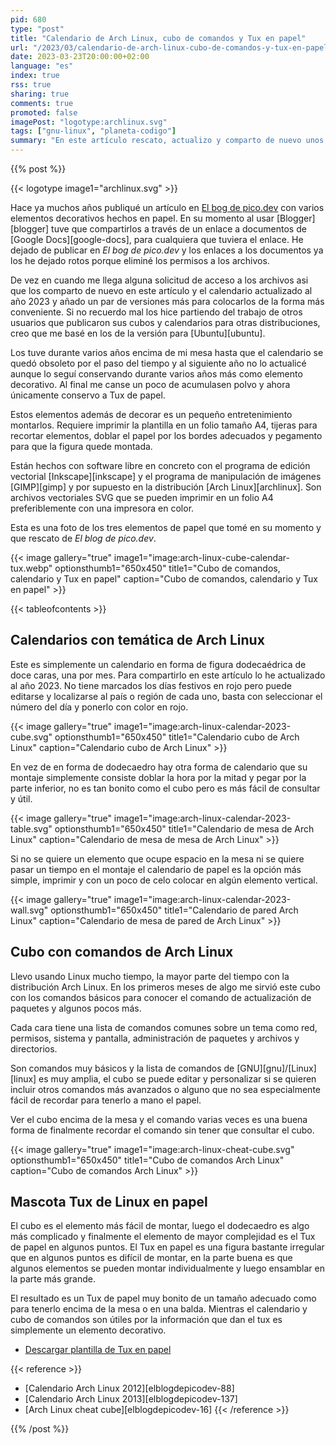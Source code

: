 ```yaml
---
pid: 680
type: "post"
title: "Calendario de Arch Linux, cubo de comandos y Tux en papel"
url: "/2023/03/calendario-de-arch-linux-cubo-de-comandos-y-tux-en-papel/"
date: 2023-03-23T20:00:00+02:00
language: "es"
index: true
rss: true
sharing: true
comments: true
promoted: false
imagePost: "logotype:archlinux.svg"
tags: ["gnu-linux", "planeta-codigo"]
summary: "En este artículo rescato, actualizo y comparto de nuevo unos elementos de papiroflexia que ofrecen información y son decorativos. Unos calendarios con la temática de Arch Linux uno de pared, de mesa y otro con forma de cubo de doce caras, un cubo con comandos de Arch Linux y el Tux en papel. Son relativamente simples de montar con un poco de tiempo y además de ofrecer información decoran."
---
```


{{% post %}}

{{< logotype image1="archlinux.svg" >}}

Hace ya muchos años publiqué un artículo en [El bog de pico.dev](http://pico.dev/) con varios elementos decorativos hechos en papel. En su momento al usar [Blogger][blogger] tuve que compartirlos a través de un enlace a documentos de [Google Docs][google-docs], para cualquiera que tuviera el enlace. He dejado de publicar en _El bog de pico.dev_ y los enlaces a los documentos ya los he dejado rotos porque eliminé los permisos a los archivos.

De vez en cuando me llega alguna solicitud de acceso a los archivos asi que los comparto de nuevo en este artículo y el calendario actualizado al año 2023 y añado un par de versiones más para colocarlos de la forma más conveniente. Si no recuerdo mal los hice partiendo del trabajo de otros usuarios que publicaron sus cubos y calendarios para otras distribuciones, creo que me basé en los de la versión para [Ubuntu][ubuntu].

Los tuve durante varios años encima de mi mesa hasta que el calendario se quedó obsoleto por el paso del tiempo y al siguiente año no lo actualicé aunque lo seguí conservando durante varios años más como elemento decorativo. Al final me canse un poco de acumulasen polvo y ahora únicamente conservo a Tux de papel.

Estos elementos además de decorar es un pequeño entretenimiento montarlos. Requiere imprimir la plantilla en un folio tamaño A4, tijeras para recortar elementos, doblar el papel por los bordes adecuados y pegamento para que la figura quede montada.

Están hechos con software libre en concreto con el programa de edición vectorial [Inkscape][inkscape] y el programa de manipulación de imágenes [GIMP][gimp] y por supuesto en la distribución [Arch Linux][archlinux]. Son archivos vectoriales SVG que se pueden imprimir en un folio A4 preferiblemente con una impresora en color.

Esta es una foto de los tres elementos de papel que tomé en su momento y que rescato de _El blog de pico.dev_.

{{< image
    gallery="true"
    image1="image:arch-linux-cube-calendar-tux.webp" optionsthumb1="650x450" title1="Cubo de comandos, calendario y Tux en papel"
    caption="Cubo de comandos, calendario y Tux en papel" >}}

{{< tableofcontents >}}

## Calendarios con temática de Arch Linux

Este es simplemente un calendario en forma de figura dodecaédrica de doce caras, una por mes. Para compartirlo en este artículo lo he actualizado al año 2023. No tiene marcados los días festivos en rojo pero puede editarse y localizarse al país o región de cada uno, basta con seleccionar el número del día y ponerlo con color en rojo.

{{< image
    gallery="true"
    image1="image:arch-linux-calendar-2023-cube.svg" optionsthumb1="650x450" title1="Calendario cubo de Arch Linux"
    caption="Calendario cubo de Arch Linux" >}}

En vez de en forma de dodecaedro hay otra forma de calendario que su montaje simplemente consiste doblar la hora por la mitad y pegar por la parte inferior, no es tan bonito como el cubo pero es más fácil de consultar y útil.

{{< image
    gallery="true"
    image1="image:arch-linux-calendar-2023-table.svg" optionsthumb1="650x450" title1="Calendario de mesa de Arch Linux"
    caption="Calendario de mesa de mesa de Arch Linux" >}}

Si no se quiere un elemento que ocupe espacio en la mesa ni se quiere pasar un tiempo en el montaje el calendario de papel es la opción más simple, imprimir y con un poco de celo colocar en algún elemento vertical.

{{< image
    gallery="true"
    image1="image:arch-linux-calendar-2023-wall.svg" optionsthumb1="650x450" title1="Calendario de pared Arch Linux"
    caption="Calendario de mesa de pared de Arch Linux" >}}

## Cubo con comandos de Arch Linux

Llevo usando Linux mucho tiempo, la mayor parte del tiempo con la distribución Arch Linux. En los primeros meses de algo me sirvió este cubo con los comandos básicos para conocer el comando de actualización de paquetes y algunos pocos más.

Cada cara tiene una lista de comandos comunes sobre un tema como red, permisos, sistema y pantalla, administración de paquetes y archivos y directorios.

Son comandos muy básicos y la lista de comandos de [GNU][gnu]/[Linux][linux] es muy amplia, el cubo se puede editar y personalizar si se quieren incluir otros comandos más avanzados o alguno que no sea especialmente fácil de recordar para tenerlo a mano el papel.

Ver el cubo encima de la mesa y el comando varias veces es una buena forma de finalmente recordar el comando sin tener que consultar el cubo.

{{< image
    gallery="true"
    image1="image:arch-linux-cheat-cube.svg" optionsthumb1="650x450" title1="Cubo de comandos Arch Linux"
    caption="Cubo de comandos Arch Linux" >}}

## Mascota Tux de Linux en papel

El cubo es el elemento más fácil de montar, luego el dodecaedro es algo más complicado y finalmente el elemento de mayor complejidad es el Tux de papel en algunos puntos. El Tux en papel es una figura bastante irregular que en algunos puntos es difícil de montar, en la parte buena es que algunos elementos se pueden montar individualmente y luego ensamblar en la parte más grande.

El resultado es un Tux de papel muy bonito de un tamaño adecuado como para tenerlo encima de la mesa o en una balda. Mientras el calendario y cubo de comandos son útiles por la información que dan el tux es simplemente un elemento decorativo.

* [Descargar plantilla de Tux en papel](resources/tux.pdf)

{{< reference >}}
* [Calendario Arch Linux 2012][elblogdepicodev-88]
* [Calendario Arch Linux 2013][elblogdepicodev-137]
* [Arch Linux cheat cube][elblogdepicodev-16]
{{< /reference >}}

{{% /post %}}